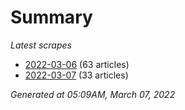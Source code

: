 # Summary
*Latest scrapes*
* [2022-03-06](https://github.com/nuuuwan/news_lk/blob/data/news_lk.2022-03-06.json) (63 articles)
* [2022-03-07](https://github.com/nuuuwan/news_lk/blob/data/news_lk.2022-03-07.json) (33 articles)

*Generated at 05:09AM, March 07, 2022*